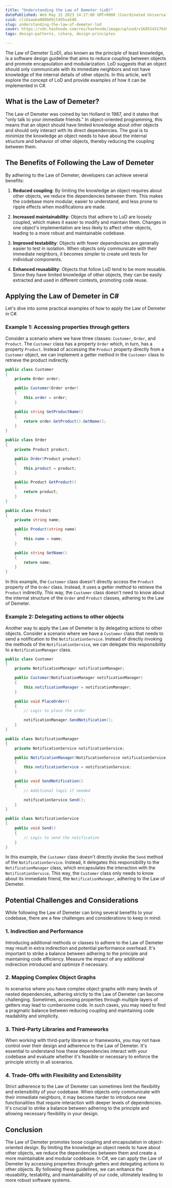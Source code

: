 ```yaml
---
title: "Understanding the Law of Demeter (LoD)"
datePublished: Wed May 31 2023 14:27:00 GMT+0000 (Coordinated Universal Time)
cuid: clibswwba000b09jt495va540
slug: understanding-the-law-of-demeter-lod
cover: https://cdn.hashnode.com/res/hashnode/image/upload/v1685543176492/950f7047-bd61-4927-9092-b228ce555f14.webp
tags: design-patterns, csharp, design-principles

---
```


The Law of Demeter (LoD), also known as the principle of least knowledge, is a software design guideline that aims to reduce coupling between objects and promote encapsulation and modularization. LoD suggests that an object should only communicate with its immediate neighbors and not have knowledge of the internal details of other objects. In this article, we'll explore the concept of LoD and provide examples of how it can be implemented in C#.

## **What is the Law of Demeter?**

The Law of Demeter was coined by Ian Holland in 1987, and it states that "only talk to your immediate friends." In object-oriented programming, this means that an object should have limited knowledge about other objects and should only interact with its direct dependencies. The goal is to minimize the knowledge an object needs to have about the internal structure and behavior of other objects, thereby reducing the coupling between them.

## **The Benefits of Following the Law of Demeter**

By adhering to the Law of Demeter, developers can achieve several benefits:

1. **Reduced coupling**: By limiting the knowledge an object requires about other objects, we reduce the dependencies between them. This makes the codebase more modular, easier to understand, and less prone to ripple effects when modifications are made.
    
2. **Increased maintainability**: Objects that adhere to LoD are loosely coupled, which makes it easier to modify and maintain them. Changes in one object's implementation are less likely to affect other objects, leading to a more robust and maintainable codebase.
    
3. **Improved testability**: Objects with fewer dependencies are generally easier to test in isolation. When objects only communicate with their immediate neighbors, it becomes simpler to create unit tests for individual components.
    
4. **Enhanced reusability**: Objects that follow LoD tend to be more reusable. Since they have limited knowledge of other objects, they can be easily extracted and used in different contexts, promoting code reuse.
    

## **Applying the Law of Demeter in C#**

Let's dive into some practical examples of how to apply the Law of Demeter in C#.

### **Example 1: Accessing properties through getters**

Consider a scenario where we have three classes: `Customer`, `Order`, and `Product`. The `Customer` class has a property `Order` which, in turn, has a property `Product`. Instead of accessing the `Product` property directly from a `Customer` object, we can implement a getter method in the `Customer` class to retrieve the product indirectly.

```csharp
public class Customer
{
    private Order order;

    public Customer(Order order)
    {
        this.order = order;
    }

    public string GetProductName()
    {
        return order.GetProduct().GetName();
    }
}

public class Order
{
    private Product product;

    public Order(Product product)
    {
        this.product = product;
    }

    public Product GetProduct()
    {
        return product;
    }
}

public class Product
{
    private string name;

    public Product(string name)
    {
        this.name = name;
    }

    public string GetName()
    {
        return name;
    }
}
```

In this example, the `Customer` class doesn't directly access the `Product` property of the `Order` class. Instead, it uses a getter method to retrieve the `Product` indirectly. This way, the `Customer` class doesn't need to know about the internal structure of the `Order` and `Product` classes, adhering to the Law of Demeter.

### **Example 2: Delegating actions to other objects**

Another way to apply the Law of Demeter is by delegating actions to other objects. Consider a scenario where we have a `Customer` class that needs to send a notification to the `NotificationService`. Instead of directly invoking the methods of the `NotificationService`, we can delegate this responsibility to a `NotificationManager` class.

```csharp
public class Customer
{
    private NotificationManager notificationManager;

    public Customer(NotificationManager notificationManager)
    {
        this.notificationManager = notificationManager;
    }

    public void PlaceOrder()
    {
        // Logic to place the order

        notificationManager.SendNotification();
    }
}

public class NotificationManager
{
    private NotificationService notificationService;

    public NotificationManager(NotificationService notificationService)
    {
        this.notificationService = notificationService;
    }

    public void SendNotification()
    {
        // Additional logic if needed

        notificationService.Send();
    }
}

public class NotificationService
{
    public void Send()
    {
        // Logic to send the notification
    }
}
```

In this example, the `Customer` class doesn't directly invoke the `Send` method of the `NotificationService`. Instead, it delegates this responsibility to the `NotificationManager` class, which encapsulates the interaction with the `NotificationService`. This way, the `Customer` class only needs to know about its immediate friend, the `NotificationManager`, adhering to the Law of Demeter.

## **Potential Challenges and Considerations**

While following the Law of Demeter can bring several benefits to your codebase, there are a few challenges and considerations to keep in mind:

### **1\. Indirection and Performance**

Introducing additional methods or classes to adhere to the Law of Demeter may result in extra indirection and potential performance overhead. It's important to strike a balance between adhering to the principle and maintaining code efficiency. Measure the impact of any additional indirection introduced and optimize if necessary.

### **2\. Mapping Complex Object Graphs**

In scenarios where you have complex object graphs with many levels of nested dependencies, adhering strictly to the Law of Demeter can become challenging. Sometimes, accessing properties through multiple layers of getters may lead to cumbersome code. In such cases, you may need to find a pragmatic balance between reducing coupling and maintaining code readability and simplicity.

### **3\. Third-Party Libraries and Frameworks**

When working with third-party libraries or frameworks, you may not have control over their design and adherence to the Law of Demeter. It's essential to understand how these dependencies interact with your codebase and evaluate whether it's feasible or necessary to enforce the principle strictly in all scenarios.

### **4\. Trade-Offs with Flexibility and Extensibility**

Strict adherence to the Law of Demeter can sometimes limit the flexibility and extensibility of your codebase. When objects only communicate with their immediate neighbors, it may become harder to introduce new functionalities that require interaction with deeper levels of dependencies. It's crucial to strike a balance between adhering to the principle and allowing necessary flexibility in your design.

## **Conclusion**

The Law of Demeter promotes loose coupling and encapsulation in object-oriented design. By limiting the knowledge an object needs to have about other objects, we reduce the dependencies between them and create a more maintainable and modular codebase. In C#, we can apply the Law of Demeter by accessing properties through getters and delegating actions to other objects. By following these guidelines, we can enhance the reusability, testability, and maintainability of our code, ultimately leading to more robust software systems.